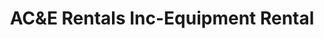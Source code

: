 ---
title: "AC&E Rentals Inc-Equipment Rental"
url: /okemos/acande-rentals-inc-equipment-rental/
shop: hardware
---